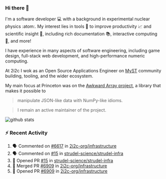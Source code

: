 ### Hi there 👋 

I'm a software developer 💻 with a background in experimental nuclear physics :atom:. My interest lies in tools :wrench: to improve productivity :chart_with_upwards_trend: and scientific insight :telescope:, including rich documentation 📚, interactive computing 🧮, and more! 

I have experience in many aspects of software engineering, including game design, full-stack web development, and high-performance numeric computing. 

At 2i2c I wok as an Open Source Applications Engineer on [MyST](https://github.com/jupyter-book/mystmd) community building, tooling, and the wider ecosystem. 

My main focus at Princeton was on the [Awkward Array project](awkward-array.org/), a library that makes it possible to 
> manipulate JSON-like data with NumPy-like idioms.

> I remain an active maintainer of the project. 

![github stats](https://github-readme-stats.vercel.app/api?username=agoose77&show_icons=true&hide_rank=true&hide_title=true&bg_color=30,e76445,904e95&text_color=efe3ec&icon_color=efe3ec)
<!--
**agoose77/agoose77** is a ✨ _special_ ✨ repository because its `README.md` (this file) appears on your GitHub profile.

Here are some ideas to get you started:

- 🔭 I’m currently working on ...
- 🌱 I’m currently learning ...
- 👯 I’m looking to collaborate on ...
- 🤔 I’m looking for help with ...
- 💬 Ask me about ...
- 📫 How to reach me: ...
- 😄 Pronouns: ...
- ⚡ Fun fact: ...
-->

### :zap: Recent Activity

<!--START_SECTION:activity-->
1. 🗣 Commented on [#6617](https://github.com/2i2c-org/infrastructure/issues/6617#issuecomment-3391661570) in [2i2c-org/infrastructure](https://github.com/2i2c-org/infrastructure)
2. 🗣 Commented on [#15](https://github.com/strudel-science/strudel-infra/pull/15#issuecomment-3391659154) in [strudel-science/strudel-infra](https://github.com/strudel-science/strudel-infra)
3. 💪 Opened PR [#15](https://github.com/strudel-science/strudel-infra/pull/15) in [strudel-science/strudel-infra](https://github.com/strudel-science/strudel-infra)
4. 🎉 Merged PR [#6909](https://github.com/2i2c-org/infrastructure/pull/6909) in [2i2c-org/infrastructure](https://github.com/2i2c-org/infrastructure)
5. 💪 Opened PR [#6909](https://github.com/2i2c-org/infrastructure/pull/6909) in [2i2c-org/infrastructure](https://github.com/2i2c-org/infrastructure)
<!--END_SECTION:activity-->
